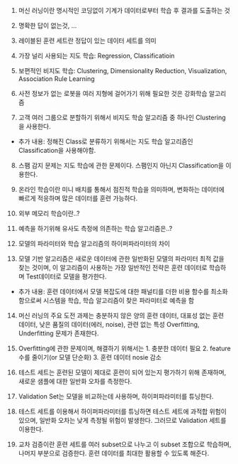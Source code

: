 1. 머신 러닝이란 명시적인 코딩없이 기계가 데이터로부터 학습 후 결과를 도출하는 것

2. 명확한 답이 없는것, ...

3. 레이블된 훈련 세트란 정답이 있는 데이터 세트를 의미

4. 가장 널리 사용되는 지도 학습: Regression, Classificatioin

5. 보편적인 비지도 학습: Clustering, Dimensionality Reduction, Visualization, Association Rule Learning

6. 사전 정보가 없는 로봇을 여러 지형에 걸어가기 위해 필요한 것은 강화학습 알고리즘

7. 고객 여러 그룹으로 분할하기 위해서 비지도 학습 알고리즘 중 하나인 Clustering을 사용한다.
* 추가 내용: 정해진 Class로 분류하기 위해서는 지도 학습 알고리즘인 Classification을 사용해야함.

8. 스팸 감지 문제는 지도 학습에 관한 문제이다. 스팸인지 아닌지 Classification을 이용한다.

9. 온라인 학습이란 미니 배치를 통해서 점진적 학습을 의미하며, 변화하는 데이터에 빠르게 적응하며 많은 데이터를 훈련 가능하다.

10. 외부 메모리 학습이란..?

11. 예측을 하기위해 유사도 측정에 의존하는 학습 알고리즘은..?

12. 모델의 파라미터와 학습 알고리즘의 하이퍼파라미터의 차이

13. 모델 기반 알고리즘은 새로운 데이터에 관한 일반화된 모델의 파라미터 최적 값을 찾는 것이며,
이 알고리즘이 사용하는 가장 일반적인 전략은 훈련 데이터로 학습하며 Test데이터로 모델을 평가한다.
* 추가 내용: 훈련 데이터에서 모델 복잡도에 대한 패널티를 더한 비용 함수를 최소화함으로써 시스템을 학습,
학습 알고리즘이 찾은 파라미터로 예측을 함

14. 머신 러닝의 주요 도전 과제는 충분하지 않은 양의 훈련 데이터, 대표성 없는 훈련 데이터, 낮은 품질의 데이터(에러, noise), 관련 없는 특성
Overfitting, Underfitting 문제가 존재한다.

15. Overfitting에 관한 문제이며, 해결하기 위해서는 1. 충분한 데이터 필요 2. feature 수를 줄이기(or 모델 단순화) 3. 훈련 데이터 nosie 감소

16. 테스트 세트는 훈련된 모델이 제대로 훈련이 되어 있는지 평가하기 위해 존재하며, 새로운 샘플에 대한 일반화 오차를 측정한다.

17. Validation Set는 모델을 비교하는데 사용하며, 하이퍼파라미터를 튜닝한다.

18. 테스트 세트를 이용해서 하이퍼파라미터를 튜닝하면 테스트 세트에 과적합 위험이 있으며, 일반화 오차는 낮게 측정될 위험이 발생한다.
그러므로 Validation 세트를 이용한다.

19. 교차 검증이란 훈련 세트를 여러 subset으로 나누고 이 subset 조합으로 학습하며, 나머지 부분으로 검증한다.
훈련 데이터를 최대한 활용할 수 있도록 해준다.
